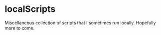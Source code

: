 # localScripts
Miscellaneous collection of scripts that I sometimes run locally.
Hopefully more to come.
